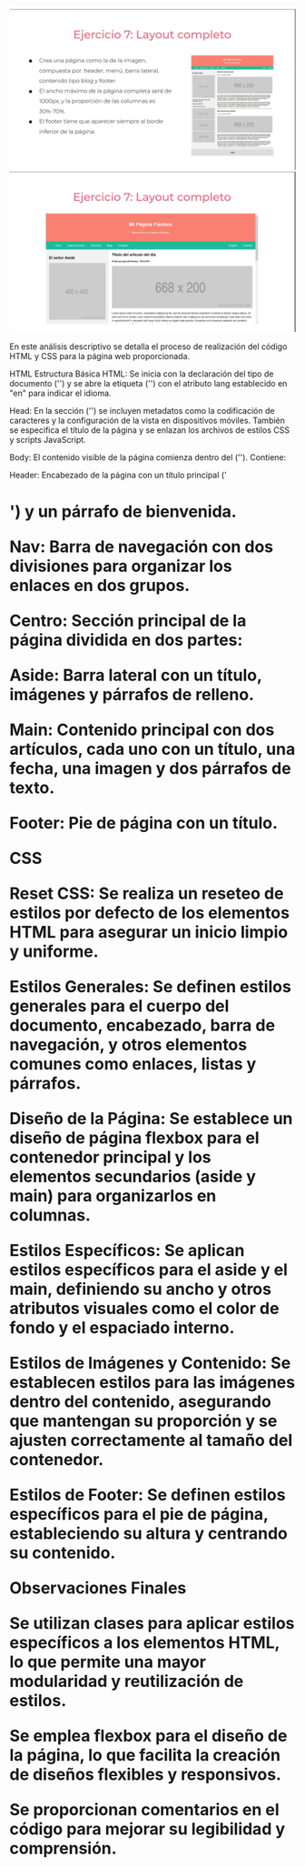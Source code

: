 ![](https://github.com/JhoanSB0608/practicaFlex/blob/ejercicio7/storage/img/ejercicio7.png)
![](https://github.com/JhoanSB0608/practicaFlex/blob/ejercicio7/storage/img/ejercicio7.1.png)

En este análisis descriptivo se detalla el proceso de realización del código HTML y CSS para la página web proporcionada.

HTML
Estructura Básica HTML: Se inicia con la declaración del tipo de documento ('<!DOCTYPE html>') y se abre la etiqueta ('<html>') con el atributo lang establecido en "en" para indicar el idioma.

Head: En la sección ('<head>') se incluyen metadatos como la codificación de caracteres y la configuración de la vista en dispositivos móviles. También se especifica el título de la página y se enlazan los archivos de estilos CSS y scripts JavaScript.


Body: El contenido visible de la página comienza dentro del ('<body>'). Contiene:


Header: Encabezado de la página con un título principal ('<h1>') y un párrafo de bienvenida.

Nav: Barra de navegación con dos divisiones para organizar los enlaces en dos grupos.

Centro: Sección principal de la página dividida en dos partes:

Aside: Barra lateral con un título, imágenes y párrafos de relleno.

Main: Contenido principal con dos artículos, cada uno con un título, una fecha, una imagen y dos párrafos de texto.

Footer: Pie de página con un título.


CSS

Reset CSS: Se realiza un reseteo de estilos por defecto de los elementos HTML para asegurar un inicio limpio y uniforme.


Estilos Generales: Se definen estilos generales para el cuerpo del documento, encabezado, barra de navegación, y otros elementos comunes como enlaces, listas y párrafos.


Diseño de la Página: Se establece un diseño de página flexbox para el contenedor principal y los elementos secundarios (aside y main) para organizarlos en columnas.


Estilos Específicos: Se aplican estilos específicos para el aside y el main, definiendo su ancho y otros atributos visuales como el color de fondo y el espaciado interno.


Estilos de Imágenes y Contenido: Se establecen estilos para las imágenes dentro del contenido, asegurando que mantengan su proporción y se ajusten correctamente al tamaño del contenedor.


Estilos de Footer: Se definen estilos específicos para el pie de página, estableciendo su altura y centrando su contenido.


Observaciones Finales

Se utilizan clases para aplicar estilos específicos a los elementos HTML, lo que permite una mayor modularidad y reutilización de estilos.

Se emplea flexbox para el diseño de la página, lo que facilita la creación de diseños flexibles y responsivos.

Se proporcionan comentarios en el código para mejorar su legibilidad y comprensión.